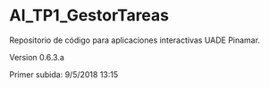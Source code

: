 # AI_TP1_GestorTareas
Repositorio de código para aplicaciones interactivas UADE Pinamar.

Version 0.6.3.a

Primer subida: 9/5/2018 13:15
